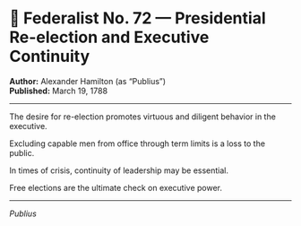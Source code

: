 # 📜 Federalist No. 72 — Presidential Re-election and Executive Continuity

**Author:** Alexander Hamilton (as “Publius”)  
**Published:** March 19, 1788

---

The desire for re-election promotes virtuous and diligent behavior in the executive.

Excluding capable men from office through term limits is a loss to the public.

In times of crisis, continuity of leadership may be essential.

Free elections are the ultimate check on executive power.

---

*Publius*
